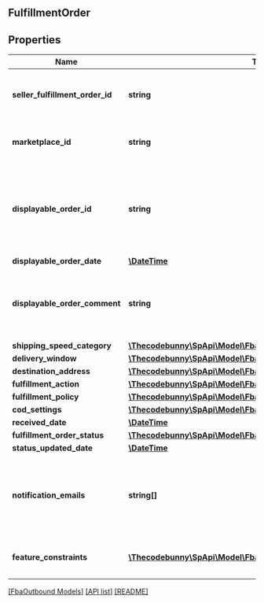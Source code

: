 ## FulfillmentOrder

## Properties

Name | Type | Description | Notes
------------ | ------------- | ------------- | -------------
**seller_fulfillment_order_id** | **string** | The fulfillment order identifier submitted with the createFulfillmentOrder operation. |
**marketplace_id** | **string** | The identifier for the marketplace the fulfillment order is placed against. |
**displayable_order_id** | **string** | A fulfillment order identifier submitted with the createFulfillmentOrder operation. Displays as the order identifier in recipient-facing materials such as the packing slip. |
**displayable_order_date** | [**\DateTime**](\DateTime.md) |  |
**displayable_order_comment** | **string** | A text block submitted with the createFulfillmentOrder operation. Displays in recipient-facing materials such as the packing slip. |
**shipping_speed_category** | [**\Thecodebunny\SpApi\Model\FbaOutbound\ShippingSpeedCategory**](ShippingSpeedCategory.md) |  |
**delivery_window** | [**\Thecodebunny\SpApi\Model\FbaOutbound\DeliveryWindow**](DeliveryWindow.md) |  | [optional]
**destination_address** | [**\Thecodebunny\SpApi\Model\FbaOutbound\Address**](Address.md) |  |
**fulfillment_action** | [**\Thecodebunny\SpApi\Model\FbaOutbound\FulfillmentAction**](FulfillmentAction.md) |  | [optional]
**fulfillment_policy** | [**\Thecodebunny\SpApi\Model\FbaOutbound\FulfillmentPolicy**](FulfillmentPolicy.md) |  | [optional]
**cod_settings** | [**\Thecodebunny\SpApi\Model\FbaOutbound\CODSettings**](CODSettings.md) |  | [optional]
**received_date** | [**\DateTime**](\DateTime.md) |  |
**fulfillment_order_status** | [**\Thecodebunny\SpApi\Model\FbaOutbound\FulfillmentOrderStatus**](FulfillmentOrderStatus.md) |  |
**status_updated_date** | [**\DateTime**](\DateTime.md) |  |
**notification_emails** | **string[]** | A list of email addresses that the seller provides that are used by Amazon to send ship-complete notifications to recipients on behalf of the seller. | [optional]
**feature_constraints** | [**\Thecodebunny\SpApi\Model\FbaOutbound\FeatureSettings[]**](FeatureSettings.md) | A list of features and their fulfillment policies to apply to the order. | [optional]

[[FbaOutbound Models]](../) [[API list]](../../Api) [[README]](../../../README.md)
